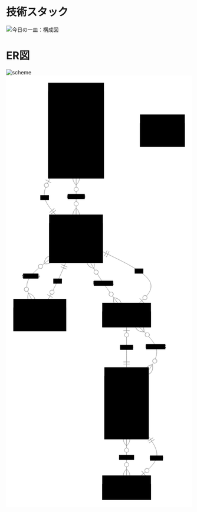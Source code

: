 # 技術スタック

![今日の一皿：構成図](https://github.com/naoyuki2/once_recipe/assets/135786069/5869932a-9efa-43aa-8a58-5be2f7c678ba)

# ER図

![scheme](https://github.com/naoyuki2/once_recipe/assets/135786069/9879c203-b310-46be-a2d8-0843b99dd78d)<svg aria-roledescription="er" role="graphics-document document" viewBox="0 0 516.3262939453125 1198" style="max-width: 516.326px; background-color: white;" xmlns:xlink="http://www.w3.org/1999/xlink" xmlns="http://www.w3.org/2000/svg" width="100%" id="my-svg"><style>#my-svg{font-family:"trebuchet ms",verdana,arial,sans-serif;font-size:16px;fill:#000000;}#my-svg .error-icon{fill:#552222;}#my-svg .error-text{fill:#552222;stroke:#552222;}#my-svg .edge-thickness-normal{stroke-width:2px;}#my-svg .edge-thickness-thick{stroke-width:3.5px;}#my-svg .edge-pattern-solid{stroke-dasharray:0;}#my-svg .edge-pattern-dashed{stroke-dasharray:3;}#my-svg .edge-pattern-dotted{stroke-dasharray:2;}#my-svg .marker{fill:#000000;stroke:#000000;}#my-svg .marker.cross{stroke:#000000;}#my-svg svg{font-family:"trebuchet ms",verdana,arial,sans-serif;font-size:16px;}#my-svg .entityBox{fill:#cde498;stroke:#13540c;}#my-svg .attributeBoxOdd{fill:#ffffff;stroke:#13540c;}#my-svg .attributeBoxEven{fill:#f2f2f2;stroke:#13540c;}#my-svg .relationshipLabelBox{fill:hsl(78.1578947368, 58.4615384615%, 84.5098039216%);opacity:0.7;background-color:hsl(78.1578947368, 58.4615384615%, 84.5098039216%);}#my-svg .relationshipLabelBox rect{opacity:0.5;}#my-svg .relationshipLine{stroke:#000000;}#my-svg .entityTitleText{text-anchor:middle;font-size:18px;fill:#000000;}#my-svg #MD_PARENT_START{fill:#f5f5f5!important;stroke:#000000!important;stroke-width:1;}#my-svg #MD_PARENT_END{fill:#f5f5f5!important;stroke:#000000!important;stroke-width:1;}#my-svg :root{--mermaid-font-family:"trebuchet ms",verdana,arial,sans-serif;}</style><g/><defs><marker orient="auto" markerHeight="240" markerWidth="190" refY="7" refX="0" id="MD_PARENT_START"><path d="M 18,7 L9,13 L1,7 L9,1 Z"/></marker></defs><defs><marker orient="auto" markerHeight="28" markerWidth="20" refY="7" refX="19" id="MD_PARENT_END"><path d="M 18,7 L9,13 L1,7 L9,1 Z"/></marker></defs><defs><marker orient="auto" markerHeight="18" markerWidth="18" refY="9" refX="0" id="ONLY_ONE_START"><path d="M9,0 L9,18 M15,0 L15,18" fill="none" stroke="gray"/></marker></defs><defs><marker orient="auto" markerHeight="18" markerWidth="18" refY="9" refX="18" id="ONLY_ONE_END"><path d="M3,0 L3,18 M9,0 L9,18" fill="none" stroke="gray"/></marker></defs><defs><marker orient="auto" markerHeight="18" markerWidth="30" refY="9" refX="0" id="ZERO_OR_ONE_START"><circle r="6" cy="9" cx="21" fill="white" stroke="gray"/><path d="M9,0 L9,18" fill="none" stroke="gray"/></marker></defs><defs><marker orient="auto" markerHeight="18" markerWidth="30" refY="9" refX="30" id="ZERO_OR_ONE_END"><circle r="6" cy="9" cx="9" fill="white" stroke="gray"/><path d="M21,0 L21,18" fill="none" stroke="gray"/></marker></defs><defs><marker orient="auto" markerHeight="36" markerWidth="45" refY="18" refX="18" id="ONE_OR_MORE_START"><path d="M0,18 Q 18,0 36,18 Q 18,36 0,18 M42,9 L42,27" fill="none" stroke="gray"/></marker></defs><defs><marker orient="auto" markerHeight="36" markerWidth="45" refY="18" refX="27" id="ONE_OR_MORE_END"><path d="M3,9 L3,27 M9,18 Q27,0 45,18 Q27,36 9,18" fill="none" stroke="gray"/></marker></defs><defs><marker orient="auto" markerHeight="36" markerWidth="57" refY="18" refX="18" id="ZERO_OR_MORE_START"><circle r="6" cy="18" cx="48" fill="white" stroke="gray"/><path d="M0,18 Q18,0 36,18 Q18,36 0,18" fill="none" stroke="gray"/></marker></defs><defs><marker orient="auto" markerHeight="36" markerWidth="57" refY="18" refX="39" id="ZERO_OR_MORE_END"><circle r="6" cy="18" cx="9" fill="white" stroke="gray"/><path d="M21,18 Q39,0 57,18 Q39,36 21,18" fill="none" stroke="gray"/></marker></defs><path style="stroke: gray; fill: none;" marker-start="url(#ZERO_OR_ONE_START)" marker-end="url(#ONLY_ONE_END)" d="M121.7368878223857,286L117.20925751149328,294.3333333333333C112.68162720060089,302.6666666666667,103.62636657881608,319.3333333333333,106.18041444649896,336C108.73446231418184,352.6666666666667,122.89781867133246,369.3333333333333,129.97949684990775,377.6666666666667L137.06117502848306,386" class="er relationshipLine"/><path style="stroke: gray; fill: none;" marker-start="url(#ZERO_OR_ONE_START)" marker-end="url(#ONLY_ONE_END)" d="M117.38037370380603,620L121.81662268387645,611.6666666666666C126.25287166394685,603.3333333333334,135.12536962408768,586.6666666666666,143.12287216541168,570C151.12037470673565,553.3333333333334,158.24288182924275,536.6666666666666,161.80413539049633,528.3333333333334L165.36538895174988,520" class="er relationshipLine"/><path style="stroke: gray; fill: none;" marker-start="url(#ZERO_OR_MORE_START)" marker-end="url(#ZERO_OR_MORE_END)" d="M194.32613229344034,386L194.36696123737215,377.6666666666667C194.40779018130397,369.3333333333333,194.4894480691676,352.6666666666667,194.50417326206104,336C194.5188984549545,319.3333333333333,194.4666909528777,302.6666666666667,194.44058720183935,294.3333333333333L194.414483450801,286" class="er relationshipLine"/><path style="stroke: gray; fill: none;" marker-start="url(#ZERO_OR_MORE_START)" marker-end="url(#ZERO_OR_MORE_END)" d="M119.28329849243164,511.27736389160157L106.73572667439778,521.064469909668C94.18815485636394,530.8515759277344,69.09301122029622,550.4257879638672,60.88112024675336,568.546227315267C52.6692292732105,586.6666666666666,61.340590962192465,603.3333333333334,65.67627180668346,611.6666666666666L70.01195265117444,620" class="er relationshipLine"/><path style="stroke: gray; fill: none;" marker-start="url(#ZERO_OR_MORE_START)" marker-end="url(#ZERO_OR_MORE_END)" d="M234.40609966180264,520L239.43199917393872,528.3333333333334C244.4578986860748,536.6666666666666,254.50969771034696,553.3333333333334,267.02579693727756,571.8333333333334C279.54189616420814,590.3333333333334,294.5222955937971,610.6666666666666,302.01249530859155,620.8333333333334L309.5026950233861,631" class="er relationshipLine"/><path style="stroke: gray; fill: none;" marker-start="url(#ZERO_OR_MORE_START)" marker-end="url(#ZERO_OR_MORE_END)" d="M334.55188751220703,1010L334.55188751220703,1018.3333333333334C334.55188751220703,1026.6666666666667,334.55188751220703,1043.3333333333333,334.55188751220703,1060C334.55188751220703,1076.6666666666667,334.55188751220703,1093.3333333333333,334.55188751220703,1101.6666666666667L334.55188751220703,1110" class="er relationshipLine"/><path style="stroke: gray; fill: none;" marker-start="url(#ZERO_OR_MORE_START)" marker-end="url(#ZERO_OR_MORE_END)" d="M396.2475280761719,817.4565391540527L402.63158798217773,807.880449295044C409.0156478881836,798.3043594360352,421.7837677001953,779.1521797180176,417.46607322023624,759.4094231923422C413.14837874027717,739.6666666666666,391.74486996834736,719.3333333333334,381.0431155823824,709.1666666666666L370.34136119641755,699" class="er relationshipLine"/><path style="stroke: gray; fill: none;" marker-start="url(#ZERO_OR_ONE_START)" marker-end="url(#ONLY_ONE_END)" d="M375.0280779883975,1110L384.9487129090324,1101.6666666666667C394.86934782966733,1093.3333333333333,414.71061767093715,1076.6666666666667,418.24719268556623,1058.7572434743245C421.7837677001953,1040.8478202819824,409.0156478881836,1021.6956405639648,402.63158798217773,1012.119550704956L396.2475280761719,1002.5434608459473" class="er relationshipLine"/><path style="stroke: gray; fill: none;" marker-start="url(#ZERO_OR_ONE_START)" marker-end="url(#ONLY_ONE_END)" d="M334.55188751220703,699L334.55188751220703,709.1666666666666C334.55188751220703,719.3333333333334,334.55188751220703,739.6666666666666,334.55188751220703,758.1666666666666C334.55188751220703,776.6666666666666,334.55188751220703,793.3333333333334,334.55188751220703,801.6666666666666L334.55188751220703,810" class="er relationshipLine"/><path style="stroke: gray; fill: none;" marker-start="url(#ZERO_OR_ONE_START)" marker-end="url(#ONLY_ONE_END)" d="M370.34136119641755,631L381.0431155823824,620.8333333333334C391.74486996834736,610.6666666666666,413.14837874027717,590.3333333333334,396.21022465354514,566.7232443024353C379.27207056681317,543.1131552715373,323.99225362141925,516.2263105430746,296.35234514872235,502.7828881788432L268.7124366760254,489.33946581461186" class="er relationshipLine"/><g transform="translate(116.36474227905273,20 )" id="entity-Account-3e57c4b6-cd9d-514f-a2f6-ac5478bb332e"><rect height="266" width="155.26625061035156" y="0" x="0" class="er entityBox"/><text style="dominant-baseline: middle; text-anchor: middle; font-size: 12px;" transform="translate(77.63312530517578,12)" y="0" x="0" id="text-entity-Account-3e57c4b6-cd9d-514f-a2f6-ac5478bb332e" class="er entityLabel">Account</text><rect height="22" width="37.39605712890625" y="24" x="0" class="er attributeBoxOdd"/><text style="dominant-baseline: middle; font-size: 10.2px;" transform="translate(5,35)" y="0" x="0" id="text-entity-Account-3e57c4b6-cd9d-514f-a2f6-ac5478bb332e-attr-1-type" class="er entityLabel">String</text><rect height="22" width="93.85456848144531" y="24" x="37.39605712890625" class="er attributeBoxOdd"/><text style="dominant-baseline: middle; font-size: 10.2px;" transform="translate(42.39605712890625,35)" y="0" x="0" id="text-entity-Account-3e57c4b6-cd9d-514f-a2f6-ac5478bb332e-attr-1-name" class="er entityLabel">id</text><rect height="22" width="24.015625" y="24" x="131.25062561035156" class="er attributeBoxOdd"/><text style="dominant-baseline: middle; font-size: 10.2px;" transform="translate(136.25062561035156,35)" y="0" x="0" id="text-entity-Account-3e57c4b6-cd9d-514f-a2f6-ac5478bb332e-attr-1-comment" class="er entityLabel">🗝️</text><rect height="22" width="37.39605712890625" y="46" x="0" class="er attributeBoxEven"/><text style="dominant-baseline: middle; font-size: 10.2px;" transform="translate(5,57)" y="0" x="0" id="text-entity-Account-3e57c4b6-cd9d-514f-a2f6-ac5478bb332e-attr-2-type" class="er entityLabel">String</text><rect height="22" width="93.85456848144531" y="46" x="37.39605712890625" class="er attributeBoxEven"/><text style="dominant-baseline: middle; font-size: 10.2px;" transform="translate(42.39605712890625,57)" y="0" x="0" id="text-entity-Account-3e57c4b6-cd9d-514f-a2f6-ac5478bb332e-attr-2-name" class="er entityLabel">type</text><rect height="22" width="24.015625" y="46" x="131.25062561035156" class="er attributeBoxEven"/><text style="dominant-baseline: middle; font-size: 10.2px;" transform="translate(136.25062561035156,57)" y="0" x="0" id="text-entity-Account-3e57c4b6-cd9d-514f-a2f6-ac5478bb332e-attr-2-comment" class="er entityLabel"/><rect height="22" width="37.39605712890625" y="68" x="0" class="er attributeBoxOdd"/><text style="dominant-baseline: middle; font-size: 10.2px;" transform="translate(5,79)" y="0" x="0" id="text-entity-Account-3e57c4b6-cd9d-514f-a2f6-ac5478bb332e-attr-3-type" class="er entityLabel">String</text><rect height="22" width="93.85456848144531" y="68" x="37.39605712890625" class="er attributeBoxOdd"/><text style="dominant-baseline: middle; font-size: 10.2px;" transform="translate(42.39605712890625,79)" y="0" x="0" id="text-entity-Account-3e57c4b6-cd9d-514f-a2f6-ac5478bb332e-attr-3-name" class="er entityLabel">provider</text><rect height="22" width="24.015625" y="68" x="131.25062561035156" class="er attributeBoxOdd"/><text style="dominant-baseline: middle; font-size: 10.2px;" transform="translate(136.25062561035156,79)" y="0" x="0" id="text-entity-Account-3e57c4b6-cd9d-514f-a2f6-ac5478bb332e-attr-3-comment" class="er entityLabel"/><rect height="22" width="37.39605712890625" y="90" x="0" class="er attributeBoxEven"/><text style="dominant-baseline: middle; font-size: 10.2px;" transform="translate(5,101)" y="0" x="0" id="text-entity-Account-3e57c4b6-cd9d-514f-a2f6-ac5478bb332e-attr-4-type" class="er entityLabel">String</text><rect height="22" width="93.85456848144531" y="90" x="37.39605712890625" class="er attributeBoxEven"/><text style="dominant-baseline: middle; font-size: 10.2px;" transform="translate(42.39605712890625,101)" y="0" x="0" id="text-entity-Account-3e57c4b6-cd9d-514f-a2f6-ac5478bb332e-attr-4-name" class="er entityLabel">providerAccountId</text><rect height="22" width="24.015625" y="90" x="131.25062561035156" class="er attributeBoxEven"/><text style="dominant-baseline: middle; font-size: 10.2px;" transform="translate(136.25062561035156,101)" y="0" x="0" id="text-entity-Account-3e57c4b6-cd9d-514f-a2f6-ac5478bb332e-attr-4-comment" class="er entityLabel"/><rect height="22" width="37.39605712890625" y="112" x="0" class="er attributeBoxOdd"/><text style="dominant-baseline: middle; font-size: 10.2px;" transform="translate(5,123)" y="0" x="0" id="text-entity-Account-3e57c4b6-cd9d-514f-a2f6-ac5478bb332e-attr-5-type" class="er entityLabel">String</text><rect height="22" width="93.85456848144531" y="112" x="37.39605712890625" class="er attributeBoxOdd"/><text style="dominant-baseline: middle; font-size: 10.2px;" transform="translate(42.39605712890625,123)" y="0" x="0" id="text-entity-Account-3e57c4b6-cd9d-514f-a2f6-ac5478bb332e-attr-5-name" class="er entityLabel">refresh_token</text><rect height="22" width="24.015625" y="112" x="131.25062561035156" class="er attributeBoxOdd"/><text style="dominant-baseline: middle; font-size: 10.2px;" transform="translate(136.25062561035156,123)" y="0" x="0" id="text-entity-Account-3e57c4b6-cd9d-514f-a2f6-ac5478bb332e-attr-5-comment" class="er entityLabel">❓</text><rect height="22" width="37.39605712890625" y="134" x="0" class="er attributeBoxEven"/><text style="dominant-baseline: middle; font-size: 10.2px;" transform="translate(5,145)" y="0" x="0" id="text-entity-Account-3e57c4b6-cd9d-514f-a2f6-ac5478bb332e-attr-6-type" class="er entityLabel">String</text><rect height="22" width="93.85456848144531" y="134" x="37.39605712890625" class="er attributeBoxEven"/><text style="dominant-baseline: middle; font-size: 10.2px;" transform="translate(42.39605712890625,145)" y="0" x="0" id="text-entity-Account-3e57c4b6-cd9d-514f-a2f6-ac5478bb332e-attr-6-name" class="er entityLabel">access_token</text><rect height="22" width="24.015625" y="134" x="131.25062561035156" class="er attributeBoxEven"/><text style="dominant-baseline: middle; font-size: 10.2px;" transform="translate(136.25062561035156,145)" y="0" x="0" id="text-entity-Account-3e57c4b6-cd9d-514f-a2f6-ac5478bb332e-attr-6-comment" class="er entityLabel">❓</text><rect height="22" width="37.39605712890625" y="156" x="0" class="er attributeBoxOdd"/><text style="dominant-baseline: middle; font-size: 10.2px;" transform="translate(5,167)" y="0" x="0" id="text-entity-Account-3e57c4b6-cd9d-514f-a2f6-ac5478bb332e-attr-7-type" class="er entityLabel">Int</text><rect height="22" width="93.85456848144531" y="156" x="37.39605712890625" class="er attributeBoxOdd"/><text style="dominant-baseline: middle; font-size: 10.2px;" transform="translate(42.39605712890625,167)" y="0" x="0" id="text-entity-Account-3e57c4b6-cd9d-514f-a2f6-ac5478bb332e-attr-7-name" class="er entityLabel">expires_at</text><rect height="22" width="24.015625" y="156" x="131.25062561035156" class="er attributeBoxOdd"/><text style="dominant-baseline: middle; font-size: 10.2px;" transform="translate(136.25062561035156,167)" y="0" x="0" id="text-entity-Account-3e57c4b6-cd9d-514f-a2f6-ac5478bb332e-attr-7-comment" class="er entityLabel">❓</text><rect height="22" width="37.39605712890625" y="178" x="0" class="er attributeBoxEven"/><text style="dominant-baseline: middle; font-size: 10.2px;" transform="translate(5,189)" y="0" x="0" id="text-entity-Account-3e57c4b6-cd9d-514f-a2f6-ac5478bb332e-attr-8-type" class="er entityLabel">String</text><rect height="22" width="93.85456848144531" y="178" x="37.39605712890625" class="er attributeBoxEven"/><text style="dominant-baseline: middle; font-size: 10.2px;" transform="translate(42.39605712890625,189)" y="0" x="0" id="text-entity-Account-3e57c4b6-cd9d-514f-a2f6-ac5478bb332e-attr-8-name" class="er entityLabel">token_type</text><rect height="22" width="24.015625" y="178" x="131.25062561035156" class="er attributeBoxEven"/><text style="dominant-baseline: middle; font-size: 10.2px;" transform="translate(136.25062561035156,189)" y="0" x="0" id="text-entity-Account-3e57c4b6-cd9d-514f-a2f6-ac5478bb332e-attr-8-comment" class="er entityLabel">❓</text><rect height="22" width="37.39605712890625" y="200" x="0" class="er attributeBoxOdd"/><text style="dominant-baseline: middle; font-size: 10.2px;" transform="translate(5,211)" y="0" x="0" id="text-entity-Account-3e57c4b6-cd9d-514f-a2f6-ac5478bb332e-attr-9-type" class="er entityLabel">String</text><rect height="22" width="93.85456848144531" y="200" x="37.39605712890625" class="er attributeBoxOdd"/><text style="dominant-baseline: middle; font-size: 10.2px;" transform="translate(42.39605712890625,211)" y="0" x="0" id="text-entity-Account-3e57c4b6-cd9d-514f-a2f6-ac5478bb332e-attr-9-name" class="er entityLabel">scope</text><rect height="22" width="24.015625" y="200" x="131.25062561035156" class="er attributeBoxOdd"/><text style="dominant-baseline: middle; font-size: 10.2px;" transform="translate(136.25062561035156,211)" y="0" x="0" id="text-entity-Account-3e57c4b6-cd9d-514f-a2f6-ac5478bb332e-attr-9-comment" class="er entityLabel">❓</text><rect height="22" width="37.39605712890625" y="222" x="0" class="er attributeBoxEven"/><text style="dominant-baseline: middle; font-size: 10.2px;" transform="translate(5,233)" y="0" x="0" id="text-entity-Account-3e57c4b6-cd9d-514f-a2f6-ac5478bb332e-attr-10-type" class="er entityLabel">String</text><rect height="22" width="93.85456848144531" y="222" x="37.39605712890625" class="er attributeBoxEven"/><text style="dominant-baseline: middle; font-size: 10.2px;" transform="translate(42.39605712890625,233)" y="0" x="0" id="text-entity-Account-3e57c4b6-cd9d-514f-a2f6-ac5478bb332e-attr-10-name" class="er entityLabel">id_token</text><rect height="22" width="24.015625" y="222" x="131.25062561035156" class="er attributeBoxEven"/><text style="dominant-baseline: middle; font-size: 10.2px;" transform="translate(136.25062561035156,233)" y="0" x="0" id="text-entity-Account-3e57c4b6-cd9d-514f-a2f6-ac5478bb332e-attr-10-comment" class="er entityLabel">❓</text><rect height="22" width="37.39605712890625" y="244" x="0" class="er attributeBoxOdd"/><text style="dominant-baseline: middle; font-size: 10.2px;" transform="translate(5,255)" y="0" x="0" id="text-entity-Account-3e57c4b6-cd9d-514f-a2f6-ac5478bb332e-attr-11-type" class="er entityLabel">String</text><rect height="22" width="93.85456848144531" y="244" x="37.39605712890625" class="er attributeBoxOdd"/><text style="dominant-baseline: middle; font-size: 10.2px;" transform="translate(42.39605712890625,255)" y="0" x="0" id="text-entity-Account-3e57c4b6-cd9d-514f-a2f6-ac5478bb332e-attr-11-name" class="er entityLabel">session_state</text><rect height="22" width="24.015625" y="244" x="131.25062561035156" class="er attributeBoxOdd"/><text style="dominant-baseline: middle; font-size: 10.2px;" transform="translate(136.25062561035156,255)" y="0" x="0" id="text-entity-Account-3e57c4b6-cd9d-514f-a2f6-ac5478bb332e-attr-11-comment" class="er entityLabel">❓</text></g><g transform="translate(20,620 )" id="entity-Session-087c087e-5b46-5a6f-a710-5a009604ebd7"><rect height="90" width="146.84925842285156" y="0" x="0" class="er entityBox"/><text style="dominant-baseline: middle; text-anchor: middle; font-size: 12px;" transform="translate(73.42462921142578,12)" y="0" x="0" id="text-entity-Session-087c087e-5b46-5a6f-a710-5a009604ebd7" class="er entityLabel">Session</text><rect height="22" width="54.095550537109375" y="24" x="0" class="er attributeBoxOdd"/><text style="dominant-baseline: middle; font-size: 10.2px;" transform="translate(5,35)" y="0" x="0" id="text-entity-Session-087c087e-5b46-5a6f-a710-5a009604ebd7-attr-1-type" class="er entityLabel">String</text><rect height="22" width="68.73808288574219" y="24" x="54.095550537109375" class="er attributeBoxOdd"/><text style="dominant-baseline: middle; font-size: 10.2px;" transform="translate(59.095550537109375,35)" y="0" x="0" id="text-entity-Session-087c087e-5b46-5a6f-a710-5a009604ebd7-attr-1-name" class="er entityLabel">id</text><rect height="22" width="24.015625" y="24" x="122.83363342285156" class="er attributeBoxOdd"/><text style="dominant-baseline: middle; font-size: 10.2px;" transform="translate(127.83363342285156,35)" y="0" x="0" id="text-entity-Session-087c087e-5b46-5a6f-a710-5a009604ebd7-attr-1-comment" class="er entityLabel">🗝️</text><rect height="22" width="54.095550537109375" y="46" x="0" class="er attributeBoxEven"/><text style="dominant-baseline: middle; font-size: 10.2px;" transform="translate(5,57)" y="0" x="0" id="text-entity-Session-087c087e-5b46-5a6f-a710-5a009604ebd7-attr-2-type" class="er entityLabel">String</text><rect height="22" width="68.73808288574219" y="46" x="54.095550537109375" class="er attributeBoxEven"/><text style="dominant-baseline: middle; font-size: 10.2px;" transform="translate(59.095550537109375,57)" y="0" x="0" id="text-entity-Session-087c087e-5b46-5a6f-a710-5a009604ebd7-attr-2-name" class="er entityLabel">sessionToken</text><rect height="22" width="24.015625" y="46" x="122.83363342285156" class="er attributeBoxEven"/><text style="dominant-baseline: middle; font-size: 10.2px;" transform="translate(127.83363342285156,57)" y="0" x="0" id="text-entity-Session-087c087e-5b46-5a6f-a710-5a009604ebd7-attr-2-comment" class="er entityLabel"/><rect height="22" width="54.095550537109375" y="68" x="0" class="er attributeBoxOdd"/><text style="dominant-baseline: middle; font-size: 10.2px;" transform="translate(5,79)" y="0" x="0" id="text-entity-Session-087c087e-5b46-5a6f-a710-5a009604ebd7-attr-3-type" class="er entityLabel">DateTime</text><rect height="22" width="68.73808288574219" y="68" x="54.095550537109375" class="er attributeBoxOdd"/><text style="dominant-baseline: middle; font-size: 10.2px;" transform="translate(59.095550537109375,79)" y="0" x="0" id="text-entity-Session-087c087e-5b46-5a6f-a710-5a009604ebd7-attr-3-name" class="er entityLabel">expires</text><rect height="22" width="24.015625" y="68" x="122.83363342285156" class="er attributeBoxOdd"/><text style="dominant-baseline: middle; font-size: 10.2px;" transform="translate(127.83363342285156,79)" y="0" x="0" id="text-entity-Session-087c087e-5b46-5a6f-a710-5a009604ebd7-attr-3-comment" class="er entityLabel"/></g><g transform="translate(119.28329849243164,386 )" id="entity-User-818c511a-4a32-5484-ba70-875d765a9175"><rect height="134" width="149.42913818359375" y="0" x="0" class="er entityBox"/><text style="dominant-baseline: middle; text-anchor: middle; font-size: 12px;" transform="translate(74.71456909179688,12)" y="0" x="0" id="text-entity-User-818c511a-4a32-5484-ba70-875d765a9175" class="er entityLabel">User</text><rect height="22" width="54.095550537109375" y="24" x="0" class="er attributeBoxOdd"/><text style="dominant-baseline: middle; font-size: 10.2px;" transform="translate(5,35)" y="0" x="0" id="text-entity-User-818c511a-4a32-5484-ba70-875d765a9175-attr-1-type" class="er entityLabel">String</text><rect height="22" width="71.31796264648438" y="24" x="54.095550537109375" class="er attributeBoxOdd"/><text style="dominant-baseline: middle; font-size: 10.2px;" transform="translate(59.095550537109375,35)" y="0" x="0" id="text-entity-User-818c511a-4a32-5484-ba70-875d765a9175-attr-1-name" class="er entityLabel">id</text><rect height="22" width="24.015625" y="24" x="125.41351318359375" class="er attributeBoxOdd"/><text style="dominant-baseline: middle; font-size: 10.2px;" transform="translate(130.41351318359375,35)" y="0" x="0" id="text-entity-User-818c511a-4a32-5484-ba70-875d765a9175-attr-1-comment" class="er entityLabel">🗝️</text><rect height="22" width="54.095550537109375" y="46" x="0" class="er attributeBoxEven"/><text style="dominant-baseline: middle; font-size: 10.2px;" transform="translate(5,57)" y="0" x="0" id="text-entity-User-818c511a-4a32-5484-ba70-875d765a9175-attr-2-type" class="er entityLabel">String</text><rect height="22" width="71.31796264648438" y="46" x="54.095550537109375" class="er attributeBoxEven"/><text style="dominant-baseline: middle; font-size: 10.2px;" transform="translate(59.095550537109375,57)" y="0" x="0" id="text-entity-User-818c511a-4a32-5484-ba70-875d765a9175-attr-2-name" class="er entityLabel">name</text><rect height="22" width="24.015625" y="46" x="125.41351318359375" class="er attributeBoxEven"/><text style="dominant-baseline: middle; font-size: 10.2px;" transform="translate(130.41351318359375,57)" y="0" x="0" id="text-entity-User-818c511a-4a32-5484-ba70-875d765a9175-attr-2-comment" class="er entityLabel">❓</text><rect height="22" width="54.095550537109375" y="68" x="0" class="er attributeBoxOdd"/><text style="dominant-baseline: middle; font-size: 10.2px;" transform="translate(5,79)" y="0" x="0" id="text-entity-User-818c511a-4a32-5484-ba70-875d765a9175-attr-3-type" class="er entityLabel">String</text><rect height="22" width="71.31796264648438" y="68" x="54.095550537109375" class="er attributeBoxOdd"/><text style="dominant-baseline: middle; font-size: 10.2px;" transform="translate(59.095550537109375,79)" y="0" x="0" id="text-entity-User-818c511a-4a32-5484-ba70-875d765a9175-attr-3-name" class="er entityLabel">email</text><rect height="22" width="24.015625" y="68" x="125.41351318359375" class="er attributeBoxOdd"/><text style="dominant-baseline: middle; font-size: 10.2px;" transform="translate(130.41351318359375,79)" y="0" x="0" id="text-entity-User-818c511a-4a32-5484-ba70-875d765a9175-attr-3-comment" class="er entityLabel">❓</text><rect height="22" width="54.095550537109375" y="90" x="0" class="er attributeBoxEven"/><text style="dominant-baseline: middle; font-size: 10.2px;" transform="translate(5,101)" y="0" x="0" id="text-entity-User-818c511a-4a32-5484-ba70-875d765a9175-attr-4-type" class="er entityLabel">DateTime</text><rect height="22" width="71.31796264648438" y="90" x="54.095550537109375" class="er attributeBoxEven"/><text style="dominant-baseline: middle; font-size: 10.2px;" transform="translate(59.095550537109375,101)" y="0" x="0" id="text-entity-User-818c511a-4a32-5484-ba70-875d765a9175-attr-4-name" class="er entityLabel">emailVerified</text><rect height="22" width="24.015625" y="90" x="125.41351318359375" class="er attributeBoxEven"/><text style="dominant-baseline: middle; font-size: 10.2px;" transform="translate(130.41351318359375,101)" y="0" x="0" id="text-entity-User-818c511a-4a32-5484-ba70-875d765a9175-attr-4-comment" class="er entityLabel">❓</text><rect height="22" width="54.095550537109375" y="112" x="0" class="er attributeBoxOdd"/><text style="dominant-baseline: middle; font-size: 10.2px;" transform="translate(5,123)" y="0" x="0" id="text-entity-User-818c511a-4a32-5484-ba70-875d765a9175-attr-5-type" class="er entityLabel">String</text><rect height="22" width="71.31796264648438" y="112" x="54.095550537109375" class="er attributeBoxOdd"/><text style="dominant-baseline: middle; font-size: 10.2px;" transform="translate(59.095550537109375,123)" y="0" x="0" id="text-entity-User-818c511a-4a32-5484-ba70-875d765a9175-attr-5-name" class="er entityLabel">image</text><rect height="22" width="24.015625" y="112" x="125.41351318359375" class="er attributeBoxOdd"/><text style="dominant-baseline: middle; font-size: 10.2px;" transform="translate(130.41351318359375,123)" y="0" x="0" id="text-entity-User-818c511a-4a32-5484-ba70-875d765a9175-attr-5-comment" class="er entityLabel">❓</text></g><g transform="translate(371.6309928894043,108 )" id="entity-VerificationToken-962d7f37-815d-52d1-ae4d-eb767410e383"><rect height="90" width="124.6953125" y="0" x="0" class="er entityBox"/><text style="dominant-baseline: middle; text-anchor: middle; font-size: 12px;" transform="translate(62.34765625,12)" y="0" x="0" id="text-entity-VerificationToken-962d7f37-815d-52d1-ae4d-eb767410e383" class="er entityLabel">VerificationToken</text><rect height="22" width="62.434295654296875" y="24" x="0" class="er attributeBoxOdd"/><text style="dominant-baseline: middle; font-size: 10.2px;" transform="translate(5,35)" y="0" x="0" id="text-entity-VerificationToken-962d7f37-815d-52d1-ae4d-eb767410e383-attr-1-type" class="er entityLabel">String</text><rect height="22" width="62.261016845703125" y="24" x="62.434295654296875" class="er attributeBoxOdd"/><text style="dominant-baseline: middle; font-size: 10.2px;" transform="translate(67.43429565429688,35)" y="0" x="0" id="text-entity-VerificationToken-962d7f37-815d-52d1-ae4d-eb767410e383-attr-1-name" class="er entityLabel">identifier</text><rect height="22" width="62.434295654296875" y="46" x="0" class="er attributeBoxEven"/><text style="dominant-baseline: middle; font-size: 10.2px;" transform="translate(5,57)" y="0" x="0" id="text-entity-VerificationToken-962d7f37-815d-52d1-ae4d-eb767410e383-attr-2-type" class="er entityLabel">String</text><rect height="22" width="62.261016845703125" y="46" x="62.434295654296875" class="er attributeBoxEven"/><text style="dominant-baseline: middle; font-size: 10.2px;" transform="translate(67.43429565429688,57)" y="0" x="0" id="text-entity-VerificationToken-962d7f37-815d-52d1-ae4d-eb767410e383-attr-2-name" class="er entityLabel">token</text><rect height="22" width="62.434295654296875" y="68" x="0" class="er attributeBoxOdd"/><text style="dominant-baseline: middle; font-size: 10.2px;" transform="translate(5,79)" y="0" x="0" id="text-entity-VerificationToken-962d7f37-815d-52d1-ae4d-eb767410e383-attr-3-type" class="er entityLabel">DateTime</text><rect height="22" width="62.261016845703125" y="68" x="62.434295654296875" class="er attributeBoxOdd"/><text style="dominant-baseline: middle; font-size: 10.2px;" transform="translate(67.43429565429688,79)" y="0" x="0" id="text-entity-VerificationToken-962d7f37-815d-52d1-ae4d-eb767410e383-attr-3-name" class="er entityLabel">expires</text></g><g transform="translate(272.8562469482422,810 )" id="entity-Recipe-c5a555a1-f960-52db-b4ed-0bfa18575689"><rect height="200" width="123.39128112792969" y="0" x="0" class="er entityBox"/><text style="dominant-baseline: middle; text-anchor: middle; font-size: 12px;" transform="translate(61.695640563964844,12)" y="0" x="0" id="text-entity-Recipe-c5a555a1-f960-52db-b4ed-0bfa18575689" class="er entityLabel">Recipe</text><rect height="22" width="37.39605712890625" y="24" x="0" class="er attributeBoxOdd"/><text style="dominant-baseline: middle; font-size: 10.2px;" transform="translate(5,35)" y="0" x="0" id="text-entity-Recipe-c5a555a1-f960-52db-b4ed-0bfa18575689-attr-1-type" class="er entityLabel">Int</text><rect height="22" width="61.97959899902344" y="24" x="37.39605712890625" class="er attributeBoxOdd"/><text style="dominant-baseline: middle; font-size: 10.2px;" transform="translate(42.39605712890625,35)" y="0" x="0" id="text-entity-Recipe-c5a555a1-f960-52db-b4ed-0bfa18575689-attr-1-name" class="er entityLabel">Id</text><rect height="22" width="24.015625" y="24" x="99.37565612792969" class="er attributeBoxOdd"/><text style="dominant-baseline: middle; font-size: 10.2px;" transform="translate(104.37565612792969,35)" y="0" x="0" id="text-entity-Recipe-c5a555a1-f960-52db-b4ed-0bfa18575689-attr-1-comment" class="er entityLabel">🗝️</text><rect height="22" width="37.39605712890625" y="46" x="0" class="er attributeBoxEven"/><text style="dominant-baseline: middle; font-size: 10.2px;" transform="translate(5,57)" y="0" x="0" id="text-entity-Recipe-c5a555a1-f960-52db-b4ed-0bfa18575689-attr-2-type" class="er entityLabel">String</text><rect height="22" width="61.97959899902344" y="46" x="37.39605712890625" class="er attributeBoxEven"/><text style="dominant-baseline: middle; font-size: 10.2px;" transform="translate(42.39605712890625,57)" y="0" x="0" id="text-entity-Recipe-c5a555a1-f960-52db-b4ed-0bfa18575689-attr-2-name" class="er entityLabel">Image</text><rect height="22" width="24.015625" y="46" x="99.37565612792969" class="er attributeBoxEven"/><text style="dominant-baseline: middle; font-size: 10.2px;" transform="translate(104.37565612792969,57)" y="0" x="0" id="text-entity-Recipe-c5a555a1-f960-52db-b4ed-0bfa18575689-attr-2-comment" class="er entityLabel"/><rect height="22" width="37.39605712890625" y="68" x="0" class="er attributeBoxOdd"/><text style="dominant-baseline: middle; font-size: 10.2px;" transform="translate(5,79)" y="0" x="0" id="text-entity-Recipe-c5a555a1-f960-52db-b4ed-0bfa18575689-attr-3-type" class="er entityLabel">String</text><rect height="22" width="61.97959899902344" y="68" x="37.39605712890625" class="er attributeBoxOdd"/><text style="dominant-baseline: middle; font-size: 10.2px;" transform="translate(42.39605712890625,79)" y="0" x="0" id="text-entity-Recipe-c5a555a1-f960-52db-b4ed-0bfa18575689-attr-3-name" class="er entityLabel">Title</text><rect height="22" width="24.015625" y="68" x="99.37565612792969" class="er attributeBoxOdd"/><text style="dominant-baseline: middle; font-size: 10.2px;" transform="translate(104.37565612792969,79)" y="0" x="0" id="text-entity-Recipe-c5a555a1-f960-52db-b4ed-0bfa18575689-attr-3-comment" class="er entityLabel"/><rect height="22" width="37.39605712890625" y="90" x="0" class="er attributeBoxEven"/><text style="dominant-baseline: middle; font-size: 10.2px;" transform="translate(5,101)" y="0" x="0" id="text-entity-Recipe-c5a555a1-f960-52db-b4ed-0bfa18575689-attr-4-type" class="er entityLabel">String</text><rect height="22" width="61.97959899902344" y="90" x="37.39605712890625" class="er attributeBoxEven"/><text style="dominant-baseline: middle; font-size: 10.2px;" transform="translate(42.39605712890625,101)" y="0" x="0" id="text-entity-Recipe-c5a555a1-f960-52db-b4ed-0bfa18575689-attr-4-name" class="er entityLabel">Description</text><rect height="22" width="24.015625" y="90" x="99.37565612792969" class="er attributeBoxEven"/><text style="dominant-baseline: middle; font-size: 10.2px;" transform="translate(104.37565612792969,101)" y="0" x="0" id="text-entity-Recipe-c5a555a1-f960-52db-b4ed-0bfa18575689-attr-4-comment" class="er entityLabel"/><rect height="22" width="37.39605712890625" y="112" x="0" class="er attributeBoxOdd"/><text style="dominant-baseline: middle; font-size: 10.2px;" transform="translate(5,123)" y="0" x="0" id="text-entity-Recipe-c5a555a1-f960-52db-b4ed-0bfa18575689-attr-5-type" class="er entityLabel">String</text><rect height="22" width="61.97959899902344" y="112" x="37.39605712890625" class="er attributeBoxOdd"/><text style="dominant-baseline: middle; font-size: 10.2px;" transform="translate(42.39605712890625,123)" y="0" x="0" id="text-entity-Recipe-c5a555a1-f960-52db-b4ed-0bfa18575689-attr-5-name" class="er entityLabel">Indication</text><rect height="22" width="24.015625" y="112" x="99.37565612792969" class="er attributeBoxOdd"/><text style="dominant-baseline: middle; font-size: 10.2px;" transform="translate(104.37565612792969,123)" y="0" x="0" id="text-entity-Recipe-c5a555a1-f960-52db-b4ed-0bfa18575689-attr-5-comment" class="er entityLabel"/><rect height="22" width="37.39605712890625" y="134" x="0" class="er attributeBoxEven"/><text style="dominant-baseline: middle; font-size: 10.2px;" transform="translate(5,145)" y="0" x="0" id="text-entity-Recipe-c5a555a1-f960-52db-b4ed-0bfa18575689-attr-6-type" class="er entityLabel">String</text><rect height="22" width="61.97959899902344" y="134" x="37.39605712890625" class="er attributeBoxEven"/><text style="dominant-baseline: middle; font-size: 10.2px;" transform="translate(42.39605712890625,145)" y="0" x="0" id="text-entity-Recipe-c5a555a1-f960-52db-b4ed-0bfa18575689-attr-6-name" class="er entityLabel">Cost</text><rect height="22" width="24.015625" y="134" x="99.37565612792969" class="er attributeBoxEven"/><text style="dominant-baseline: middle; font-size: 10.2px;" transform="translate(104.37565612792969,145)" y="0" x="0" id="text-entity-Recipe-c5a555a1-f960-52db-b4ed-0bfa18575689-attr-6-comment" class="er entityLabel"/><rect height="22" width="37.39605712890625" y="156" x="0" class="er attributeBoxOdd"/><text style="dominant-baseline: middle; font-size: 10.2px;" transform="translate(5,167)" y="0" x="0" id="text-entity-Recipe-c5a555a1-f960-52db-b4ed-0bfa18575689-attr-7-type" class="er entityLabel">Json</text><rect height="22" width="61.97959899902344" y="156" x="37.39605712890625" class="er attributeBoxOdd"/><text style="dominant-baseline: middle; font-size: 10.2px;" transform="translate(42.39605712890625,167)" y="0" x="0" id="text-entity-Recipe-c5a555a1-f960-52db-b4ed-0bfa18575689-attr-7-name" class="er entityLabel">Material</text><rect height="22" width="24.015625" y="156" x="99.37565612792969" class="er attributeBoxOdd"/><text style="dominant-baseline: middle; font-size: 10.2px;" transform="translate(104.37565612792969,167)" y="0" x="0" id="text-entity-Recipe-c5a555a1-f960-52db-b4ed-0bfa18575689-attr-7-comment" class="er entityLabel"/><rect height="22" width="37.39605712890625" y="178" x="0" class="er attributeBoxEven"/><text style="dominant-baseline: middle; font-size: 10.2px;" transform="translate(5,189)" y="0" x="0" id="text-entity-Recipe-c5a555a1-f960-52db-b4ed-0bfa18575689-attr-8-type" class="er entityLabel">String</text><rect height="22" width="61.97959899902344" y="178" x="37.39605712890625" class="er attributeBoxEven"/><text style="dominant-baseline: middle; font-size: 10.2px;" transform="translate(42.39605712890625,189)" y="0" x="0" id="text-entity-Recipe-c5a555a1-f960-52db-b4ed-0bfa18575689-attr-8-name" class="er entityLabel">Url</text><rect height="22" width="24.015625" y="178" x="99.37565612792969" class="er attributeBoxEven"/><text style="dominant-baseline: middle; font-size: 10.2px;" transform="translate(104.37565612792969,189)" y="0" x="0" id="text-entity-Recipe-c5a555a1-f960-52db-b4ed-0bfa18575689-attr-8-comment" class="er entityLabel"/></g><g transform="translate(266.84925842285156,1110 )" id="entity-Archive-a41fd8b0-f789-5d92-8f16-75234cdd4905"><rect height="68" width="135.40525817871094" y="0" x="0" class="er entityBox"/><text style="dominant-baseline: middle; text-anchor: middle; font-size: 12px;" transform="translate(67.70262908935547,12)" y="0" x="0" id="text-entity-Archive-a41fd8b0-f789-5d92-8f16-75234cdd4905" class="er entityLabel">Archive</text><rect height="22" width="54.095550537109375" y="24" x="0" class="er attributeBoxOdd"/><text style="dominant-baseline: middle; font-size: 10.2px;" transform="translate(5,35)" y="0" x="0" id="text-entity-Archive-a41fd8b0-f789-5d92-8f16-75234cdd4905-attr-1-type" class="er entityLabel">Int</text><rect height="22" width="57.29408264160156" y="24" x="54.095550537109375" class="er attributeBoxOdd"/><text style="dominant-baseline: middle; font-size: 10.2px;" transform="translate(59.095550537109375,35)" y="0" x="0" id="text-entity-Archive-a41fd8b0-f789-5d92-8f16-75234cdd4905-attr-1-name" class="er entityLabel">Id</text><rect height="22" width="24.015625" y="24" x="111.38963317871094" class="er attributeBoxOdd"/><text style="dominant-baseline: middle; font-size: 10.2px;" transform="translate(116.38963317871094,35)" y="0" x="0" id="text-entity-Archive-a41fd8b0-f789-5d92-8f16-75234cdd4905-attr-1-comment" class="er entityLabel">🗝️</text><rect height="22" width="54.095550537109375" y="46" x="0" class="er attributeBoxEven"/><text style="dominant-baseline: middle; font-size: 10.2px;" transform="translate(5,57)" y="0" x="0" id="text-entity-Archive-a41fd8b0-f789-5d92-8f16-75234cdd4905-attr-2-type" class="er entityLabel">DateTime</text><rect height="22" width="57.29408264160156" y="46" x="54.095550537109375" class="er attributeBoxEven"/><text style="dominant-baseline: middle; font-size: 10.2px;" transform="translate(59.095550537109375,57)" y="0" x="0" id="text-entity-Archive-a41fd8b0-f789-5d92-8f16-75234cdd4905-attr-2-name" class="er entityLabel">CreatedAt</text><rect height="22" width="24.015625" y="46" x="111.38963317871094" class="er attributeBoxEven"/><text style="dominant-baseline: middle; font-size: 10.2px;" transform="translate(116.38963317871094,57)" y="0" x="0" id="text-entity-Archive-a41fd8b0-f789-5d92-8f16-75234cdd4905-attr-2-comment" class="er entityLabel"/></g><g transform="translate(266.84925842285156,631 )" id="entity-Bookmark-9e59690c-92c4-52ad-b48c-58b76823354a"><rect height="68" width="135.40525817871094" y="0" x="0" class="er entityBox"/><text style="dominant-baseline: middle; text-anchor: middle; font-size: 12px;" transform="translate(67.70262908935547,12)" y="0" x="0" id="text-entity-Bookmark-9e59690c-92c4-52ad-b48c-58b76823354a" class="er entityLabel">Bookmark</text><rect height="22" width="54.095550537109375" y="24" x="0" class="er attributeBoxOdd"/><text style="dominant-baseline: middle; font-size: 10.2px;" transform="translate(5,35)" y="0" x="0" id="text-entity-Bookmark-9e59690c-92c4-52ad-b48c-58b76823354a-attr-1-type" class="er entityLabel">Int</text><rect height="22" width="57.29408264160156" y="24" x="54.095550537109375" class="er attributeBoxOdd"/><text style="dominant-baseline: middle; font-size: 10.2px;" transform="translate(59.095550537109375,35)" y="0" x="0" id="text-entity-Bookmark-9e59690c-92c4-52ad-b48c-58b76823354a-attr-1-name" class="er entityLabel">Id</text><rect height="22" width="24.015625" y="24" x="111.38963317871094" class="er attributeBoxOdd"/><text style="dominant-baseline: middle; font-size: 10.2px;" transform="translate(116.38963317871094,35)" y="0" x="0" id="text-entity-Bookmark-9e59690c-92c4-52ad-b48c-58b76823354a-attr-1-comment" class="er entityLabel">🗝️</text><rect height="22" width="54.095550537109375" y="46" x="0" class="er attributeBoxEven"/><text style="dominant-baseline: middle; font-size: 10.2px;" transform="translate(5,57)" y="0" x="0" id="text-entity-Bookmark-9e59690c-92c4-52ad-b48c-58b76823354a-attr-2-type" class="er entityLabel">DateTime</text><rect height="22" width="57.29408264160156" y="46" x="54.095550537109375" class="er attributeBoxEven"/><text style="dominant-baseline: middle; font-size: 10.2px;" transform="translate(59.095550537109375,57)" y="0" x="0" id="text-entity-Bookmark-9e59690c-92c4-52ad-b48c-58b76823354a-attr-2-name" class="er entityLabel">CreatedAt</text><rect height="22" width="24.015625" y="46" x="111.38963317871094" class="er attributeBoxEven"/><text style="dominant-baseline: middle; font-size: 10.2px;" transform="translate(116.38963317871094,57)" y="0" x="0" id="text-entity-Bookmark-9e59690c-92c4-52ad-b48c-58b76823354a-attr-2-comment" class="er entityLabel"/></g><rect height="14" width="23.958984375" y="332.0100402832031" x="94.78487396240234" class="er relationshipLabelBox"/><text style="text-anchor: middle; dominant-baseline: middle; font-size: 12px;" y="339.0100402832031" x="106.76436614990234" id="rel1" class="er relationshipLabel">user</text><rect height="14" width="23.958984375" y="563.6817016601562" x="130.81517028808594" class="er relationshipLabelBox"/><text style="text-anchor: middle; dominant-baseline: middle; font-size: 12px;" y="570.6817016601562" x="142.79466247558594" id="rel2" class="er relationshipLabel">user</text><rect height="14" width="47.498046875" y="329.0001220703125" x="170.75514221191406" class="er relationshipLabelBox"/><text style="text-anchor: middle; dominant-baseline: middle; font-size: 12px;" y="336.0001220703125" x="194.50416564941406" id="rel3" class="er relationshipLabel">accounts</text><rect height="14" width="42.53515625" y="549.7115478515625" x="47.00379180908203" class="er relationshipLabelBox"/><text style="text-anchor: middle; dominant-baseline: middle; font-size: 12px;" y="556.7115478515625" x="68.27136993408203" id="rel4" class="er relationshipLabel">sessions</text><rect height="14" width="53.65234375" y="569.6203002929688" x="243.464599609375" class="er relationshipLabelBox"/><text style="text-anchor: middle; dominant-baseline: middle; font-size: 12px;" y="576.6203002929688" x="270.290771484375" id="rel5" class="er relationshipLabel">Bookmark</text><rect height="14" width="41.5390625" y="1053" x="313.7823486328125" class="er relationshipLabelBox"/><text style="text-anchor: middle; dominant-baseline: middle; font-size: 12px;" y="1060" x="334.5518798828125" id="rel6" class="er relationshipLabel">Archive</text><rect height="14" width="53.65234375" y="745.7283935546875" x="388.5686340332031" class="er relationshipLabelBox"/><text style="text-anchor: middle; dominant-baseline: middle; font-size: 12px;" y="752.7283935546875" x="415.3948059082031" id="rel7" class="er relationshipLabel">Bookmark</text><rect height="14" width="36.091796875" y="1054.802490234375" x="399.4430236816406" class="er relationshipLabelBox"/><text style="text-anchor: middle; dominant-baseline: middle; font-size: 12px;" y="1061.802490234375" x="417.4889221191406" id="rel8" class="er relationshipLabel">Recipe</text><rect height="14" width="36.091796875" y="747.5" x="316.5059814453125" class="er relationshipLabelBox"/><text style="text-anchor: middle; dominant-baseline: middle; font-size: 12px;" y="754.5" x="334.5518798828125" id="rel9" class="er relationshipLabel">Recipe</text><rect height="14" width="23.958984375" y="535.7279663085938" x="357.0836486816406" class="er relationshipLabelBox"/><text style="text-anchor: middle; dominant-baseline: middle; font-size: 12px;" y="542.7279663085938" x="369.0631408691406" id="rel10" class="er relationshipLabel">user</text></svg>
